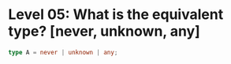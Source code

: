 # Level 05: What is the equivalent type? [never, unknown, any]

```typescript
type A = never | unknown | any;
```
